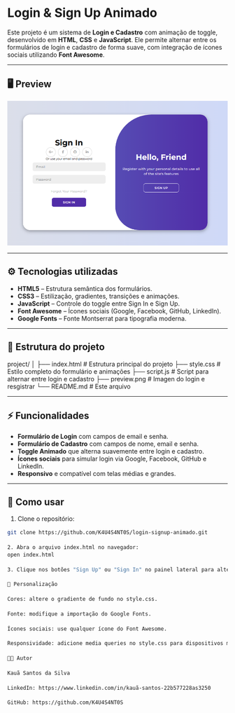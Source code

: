 # Login & Sign Up Animado

Este projeto é um sistema de **Login e Cadastro** com animação de toggle, desenvolvido em **HTML**, **CSS** e **JavaScript**. Ele permite alternar entre os formulários de login e cadastro de forma suave, com integração de ícones sociais utilizando **Font Awesome**.

---

## 🖥️ Preview

![Login Preview](preview.png)  

---

## ⚙️ Tecnologias utilizadas

- **HTML5** – Estrutura semântica dos formulários.
- **CSS3** – Estilização, gradientes, transições e animações.
- **JavaScript** – Controle do toggle entre Sign In e Sign Up.
- **Font Awesome** – Ícones sociais (Google, Facebook, GitHub, LinkedIn).
- **Google Fonts** – Fonte Montserrat para tipografia moderna.

---

## 📁 Estrutura do projeto

project/
│
├── index.html # Estrutura principal do projeto 
├── style.css # Estilo completo do formulário e animações
├── script.js # Script para alternar entre login e cadastro
├── preview.png # Imagen do login e resgistrar
└── README.md # Este arquivo


---

## ⚡ Funcionalidades

- **Formulário de Login** com campos de email e senha.
- **Formulário de Cadastro** com campos de nome, email e senha.
- **Toggle Animado** que alterna suavemente entre login e cadastro.
- **Ícones sociais** para simular login via Google, Facebook, GitHub e LinkedIn.
- **Responsivo** e compatível com telas médias e grandes.

---

## 🚀 Como usar

1. Clone o repositório:
```bash
git clone https://github.com/K4U4S4NT0S/login-signup-animado.git

2. Abra o arquivo index.html no navegador:
open index.html

3. Clique nos botões "Sign Up" ou "Sign In" no painel lateral para alternar entre os formulários.

🔧 Personalização

Cores: altere o gradiente de fundo no style.css.

Fonte: modifique a importação do Google Fonts.

Ícones sociais: use qualquer ícone do Font Awesome.

Responsividade: adicione media queries no style.css para dispositivos menores.

👨‍💻 Autor

Kauã Santos da Silva

LinkedIn: https://www.linkedin.com/in/kauã-santos-22b577228as3250

GitHub: https://github.com/K4U4S4NT0S
